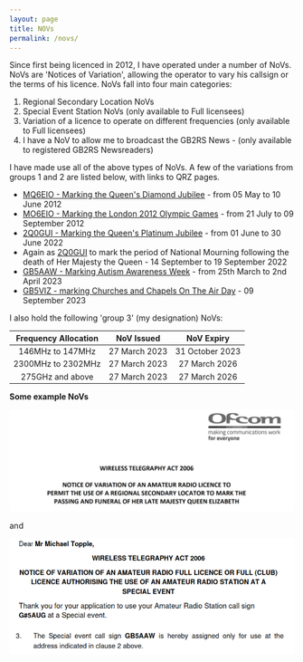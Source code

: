 ```yaml
---
layout: page
title: NOVs
permalink: /novs/
---
```


Since first being licenced in 2012, I have operated under a number of NoVs. NoVs are 'Notices of Variation', allowing the operator to vary his callsign or the terms of his licence. NoVs fall into four main categories:

1. Regional Secondary Location NoVs
2. Special Event Station NoVs (only available to Full licensees)
3. Variation of a licence to operate on different frequencies (only available to Full licensees)
4. I have a NoV to allow me to broadcast the GB2RS News - (only available to registered GB2RS Newsreaders)

I have made use all of the above types of NoVs. A few of the variations from groups 1 and 2 are listed below, with links to QRZ pages.

- [MQ6EIO - Marking the Queen's Diamond Jubilee](https://www.qrz.com/db/mq6eio) - from 05 May to 10 June 2012
- [MO6EIO - Marking the London 2012 Olympic Games](https://www.qrz.com/db/mo6eio) - from 21 July to 09 September 2012
- [2Q0GUI - Marking the Queen's Platinum Jubilee](https://www.qrz.com/db/2q0gui) - from 01 June to 30 June 2022
- Again as [2Q0GUI](https://www.qrz.com/db/2q0gui) to mark the period of National Mourning following the death of Her Majesty the Queen - 14 September to 19 September 2022
- [GB5AAW - Marking Autism Awareness Week](https://www.qrz.com/db/gb5aaw) - from 25th March to 2nd April 2023
- [GB5VIZ - marking Churches and Chapels On The Air Day](https://www.qrz.com/db/gb5viz) - 09 September 2023

I also hold the following 'group 3' (my designation) NoVs:

| Frequency Allocation | NoV Issued | NoV Expiry |
| :------------------: | :--------: | :--------: |
| 146MHz to 147MHz | 27 March 2023 | 31 October 2023 |
| 2300MHz to 2302MHz | 27 March 2023 | 27 March 2026 |
| 275GHz and above | 27 March 2023 | 27 March 2026 |

**Some example NoVs**

![2Q0GUI](images/1ae86-screenshot-2023-01-04-at-22.28.48.jpg)

and

![GB5AAEW](images/gb5aawnew.png)
